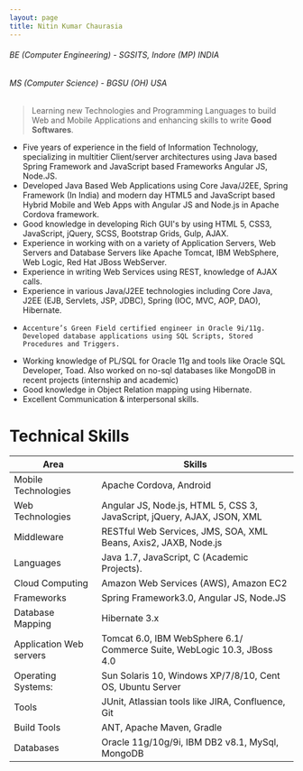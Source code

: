 ```yaml
---
layout: page
title: Nitin Kumar Chaurasia
---
```

###### BE (Computer Engineering) - SGSITS, Indore (MP) INDIA

###### MS (Computer Science) - BGSU (OH) USA

> Learning new Technologies and Programming Languages to build Web and Mobile Applications  and enhancing skills to write **Good Softwares**.

  - Five years of experience in the field of Information Technology, specializing in multitier Client/server architectures using Java based Spring Framework and JavaScript based Frameworks Angular JS, Node.JS.
  - Developed Java Based Web Applications using Core Java/J2EE, Spring Framework (In India) and modern day HTML5 and JavaScript based Hybrid Mobile and Web Apps with Angular JS and Node.js in Apache Cordova framework.
  - Good knowledge in developing Rich GUI's by using HTML 5, CSS3, JavaScript, jQuery, SCSS, Bootstrap Grids, Gulp, AJAX.
  - Experience in working with on a variety of Application Servers, Web Servers and Database Servers like Apache Tomcat, IBM WebSphere, Web Logic, Red Hat JBoss WebServer.
  - Experience in writing Web Services using REST, knowledge of AJAX calls.
  - Experience in various Java/J2EE technologies including Core Java, J2EE (EJB, Servlets, JSP, JDBC), Spring (IOC, MVC, AOP, DAO), Hibernate.
  - 	Accenture’s Green Field certified engineer in Oracle 9i/11g. Developed database applications using SQL Scripts, Stored Procedures and Triggers.
  - Working knowledge of PL/SQL for Oracle 11g and tools like Oracle SQL Developer, Toad. Also worked on no-sql databases like MongoDB in recent projects (internship and academic)
  - Good knowledge in Object Relation mapping using Hibernate.
  - Excellent Communication & interpersonal skills.

# Technical Skills

|Area   |   Skills|
|---|---|
|  Mobile Technologies |  Apache Cordova, Android|
|  Web Technologies |  Angular JS, Node.js, HTML 5, CSS 3, JavaScript, jQuery, AJAX, JSON, XML |
| Middleware   |  RESTful Web Services, JMS, SOA, XML Beans, Axis2, JAXB, Node.js |
|  Languages |  Java 1.7, JavaScript, C (Academic Projects). |
|  Cloud Computing | Amazon Web Services (AWS), Amazon EC2  |
| Frameworks  | Spring Framework3.0, Angular JS, Node.JS  |
|  Database Mapping |  Hibernate 3.x |
| Application Web servers  |  Tomcat 6.0, IBM WebSphere 6.1/ Commerce Suite, WebLogic 10.3, JBoss 4.0 |
| Operating Systems:   | Sun Solaris 10, Windows XP/7/8/10, Cent OS, Ubuntu Server  |
| Tools  | JUnit, Atlassian tools like JIRA, Confluence, Git  |
|Build Tools | ANT, Apache Maven, Gradle |
| Databases| Oracle 11g/10g/9i, IBM DB2 v8.1, MySql, MongoDB|
